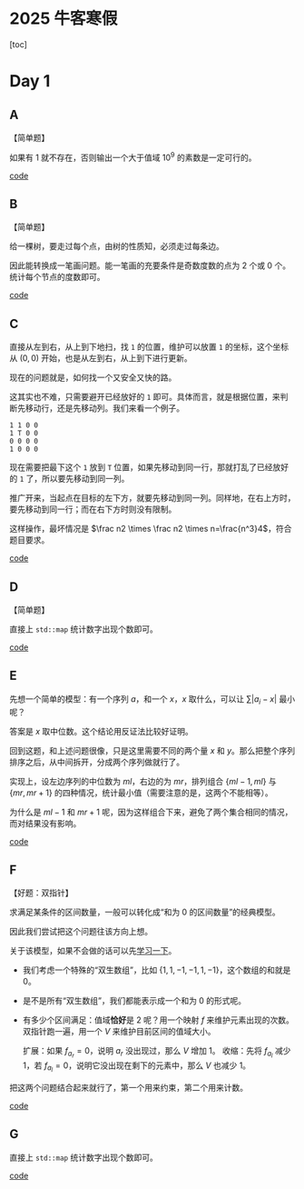 2025 牛客寒假
===

[toc]

# Day 1

## A

【简单题】

如果有 $1$ 就不存在，否则输出一个大于值域 $10^9$ 的素数是一定可行的。

[code](https://ac.nowcoder.com/acm/contest/view-submission?submissionId=74968295)

## B

【简单题】

给一棵树，要走过每个点，由树的性质知，必须走过每条边。

因此能转换成一笔画问题。能一笔画的充要条件是奇数度数的点为 $2$ 个或 $0$ 个。统计每个节点的度数即可。

[code](https://ac.nowcoder.com/acm/contest/view-submission?submissionId=74968382)

## C

直接从左到右，从上到下地扫，找 $\texttt {1}$ 的位置，维护可以放置 $\texttt {1}$ 的坐标，这个坐标从 $(0,0)$ 开始，也是从左到右，从上到下进行更新。

现在的问题就是，如何找一个又安全又快的路。

这其实也不难，只需要避开已经放好的 $\texttt {1}$ 即可。具体而言，就是根据位置，来判断先移动行，还是先移动列。我们来看一个例子。

```
1 1 0 0
1 T 0 0
0 0 0 0
1 0 0 0
```

现在需要把最下这个 $\texttt {1}$ 放到 $\texttt {T}$ 位置，如果先移动到同一行，那就打乱了已经放好的 $\texttt {1}$ 了，所以要先移动到同一列。

推广开来，当起点在目标的左下方，就要先移动到同一列。同样地，在右上方时，要先移动到同一行；而在右下方时则没有限制。

这样操作，最坏情况是 $\frac n2 \times \frac n2 \times n=\frac{n^3}4$，符合题目要求。

[code](https://ac.nowcoder.com/acm/contest/view-submission?submissionId=75329488)

## D

【简单题】

直接上 $\texttt{std::map}$ 统计数字出现个数即可。

[code](https://ac.nowcoder.com/acm/contest/view-submission?submissionId=74968538)

## E

先想一个简单的模型：有一个序列 $a$，和一个 $x$，$x$ 取什么，可以让 $\sum{|a_i-x|}$ 最小呢？

答案是 $x$ 取中位数。这个结论用反证法比较好证明。

回到这题，和上述问题很像，只是这里需要不同的两个量 $x$ 和 $y$。那么把整个序列排序之后，从中间拆开，分成两个序列做就行了。

实现上，设左边序列的中位数为 $ml$，右边的为 $mr$，排列组合 $\{ml - 1, ml\}$ 与 $\{mr, mr + 1\}$ 的四种情况，统计最小值（需要注意的是，这两个不能相等）。

为什么是 $ml-1$ 和 $mr+1$ 呢，因为这样组合下来，避免了两个集合相同的情况，而对结果没有影响。

[code](https://ac.nowcoder.com/acm/contest/view-submission?submissionId=74968685)

## F

【好题：双指针】

求满足某条件的区间数量，一般可以转化成“和为 $0$ 的区间数量”的经典模型。

因此我们尝试把这个问题往该方向上想。

关于该模型，如果不会做的话可以先[学习一下]()。

- 我们考虑一个特殊的“双生数组”，比如 $\{1,1,-1,-1,1,-1\}$，这个数组的和就是 $0$。

- 是不是所有“双生数组”，我们都能表示成一个和为 $0$ 的形式呢。

- 有多少个区间满足：值域**恰好**是 $2$ 呢？用一个映射 $f$ 来维护元素出现的次数。双指针跑一遍，用一个 $V$ 来维护目前区间的值域大小。

    扩展：如果 $f_{a_r} = 0$，说明 $a_r$ 没出现过，那么 $V$ 增加 $1$。
    收缩：先将 $f_{a_l}$ 减少 $1$，若 $f_{a_l} = 0$，说明它没出现在剩下的元素中，那么 $V$ 也减少 $1$。

把这两个问题结合起来就行了，第一个用来约束，第二个用来计数。

[code](https://ac.nowcoder.com/acm/contest/view-submission?submissionId=75263326)

## G

直接上 $\texttt{std::map}$ 统计数字出现个数即可。

[code](https://ac.nowcoder.com/acm/contest/view-submission?submissionId=74968538)